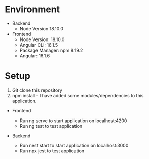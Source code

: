 # Environment

* Backend
  - Node Version 18.10.0
* Frontend
  - Node Version: 18.10.0
  - Angular CLI: 16.1.5
  - Package Manager: npm 8.19.2
  - Angular: 16.1.6

# Setup

1. Git clone this repository
2. npm install - I have added some modules/dependencies to this application.

* Frontend
   - Run ng serve to start application on localhost:4200
   - Run ng test to test application

* Backend
  - Run nest start to start application on localhost:3000
  - Run npx jest to test application
